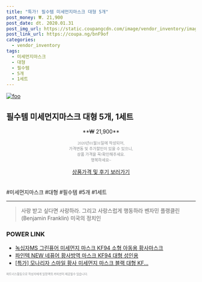 ```yaml
--- 
title: "특가! 필수템 미세먼지마스크 대형 5개" 
post_money: ₩. 21,900 
post_date: dt. 2020.01.31 
post_img_url: https://static.coupangcdn.com/image/vendor_inventory/images/2019/03/18/10/4/8ce4cec6-f02c-4f9a-97b3-431d50284177.jpg 
post_link_url: https://coupa.ng/bnF9of 
categories: 
  - vendor_inventory 
tags: 
  - 미세먼지마스크 
  - 대형 
  - 필수템 
  - 5개 
  - 1세트 
--- 
```

[![foo](https://static.coupangcdn.com/image/vendor_inventory/images/2019/03/18/10/4/8ce4cec6-f02c-4f9a-97b3-431d50284177.jpg)](https://coupa.ng/bnF9of) 

## 필수템 미세먼지마스크 대형 5개, 1세트 
<p style="text-align: center;">**₩ 21,900**</p> 
<p style="text-align: center;"><span style="color: #898c8f; font-family: Georgia,Times,serif; font-size: 0.75em;">2020년01월31일에 작성되어, <br>가격변동 및 추가할인이 있을 수 있으니,<br> 상품 가격을 꼭!확인해주세요.<br>행복하세요~</span> 
</p>	 
<div markdown="0" style="text-align: center;"><a href="https://coupa.ng/bnF9of" class="btn btn--success">상품가격 및 후기 보러가기</a></div> 
<br><br> 
  #미세먼지마스크 #대형 #필수템 #5개 #1세트 
<hr> 

> 사랑 받고 싶다면 사랑하라. 그리고 사랑스럽게 행동하라 벤자민 플랭클린 (Benjamin Franklin) 미국의 정치인 


### POWER LINK

* <a href="https://blog.naver.com/an0733/221785030729" target="_blank">녹십자MS 그린퓨어 미세먼지 마스크 KF94 소형 아동용 황사마스크</a>
* <a href="https://blog.naver.com/santokki14/221786576340" target="_blank">파인텍 NEW 네퓨어 황사방역 마스크 KF94 대형 성인용</a>
* <a href="https://blog.naver.com/santokki14/221788502550" target="_blank">[특가] 모나리자 스마일 황사 미세먼지 마스크 블랙 대형 KF...</a>

<span style="color: #898c8f; font-family: Georgia,Times,serif; font-size: 0.55em;">파트너스활동으로 작성자에게 일정액의 커미션이 제공될수 있습니다.</span> 
